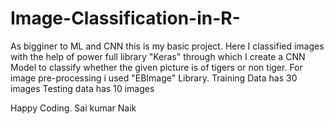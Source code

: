 # Image-Classification-in-R-

As bigginer to ML and  CNN this is my basic project.
Here I classified images with the help of power full library "Keras" through which I create a CNN Model to classify whether the given picture is of tigers or non tiger.
For image pre-processing i used "EBImage" Library.
Training Data has 30  images
Testing data has 10 images

Happy Coding.
Sai kumar Naik


